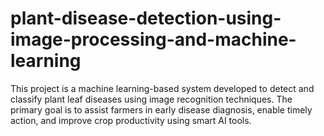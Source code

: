 # plant-disease-detection-using-image-processing-and-machine-learning
This project is a machine learning-based system developed to detect and classify plant leaf diseases using image recognition techniques. The primary goal is to assist farmers in early disease diagnosis, enable timely action, and improve crop productivity using smart AI tools.
